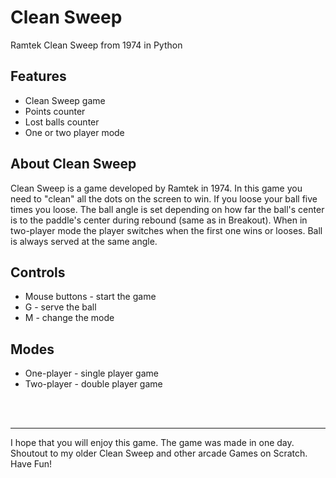 # Clean Sweep
Ramtek Clean Sweep from 1974 in Python

## Features
* Clean Sweep game
* Points counter
* Lost balls counter
* One or two player mode

## About Clean Sweep
Clean Sweep is a game developed by Ramtek in 1974. In this game you need to "clean" all the dots on the screen to win. If you loose your ball five times you loose. The ball angle is set depending on how far the ball's center is to the paddle's center during rebound (same as in Breakout). When in two-player mode the player switches when the first one wins or looses. Ball is always served at the same angle.

## Controls
* Mouse buttons - start the game
* G - serve the ball
* M - change the mode

## Modes
* One-player - single player game
* Two-player - double player game

<br>
<br>

---
I hope that you will enjoy this game. The game was made in one day. Shoutout to my older Clean Sweep and other arcade Games on Scratch. Have Fun!
